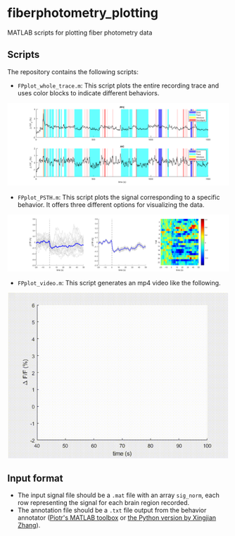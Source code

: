 # fiberphotometry_plotting
MATLAB scripts for plotting fiber photometry data

## Scripts
The repository contains the following scripts:
- `FPplot_whole_trace.m`: This script plots the entire recording trace and uses color blocks to indicate different behaviors.

![Example whole FP trace](https://github.com/tianboqi/fiberphotometry_plotting/blob/main/img/example_whole_trace.bmp)

- `FPplot_PSTH.m`: This script plots the signal corresponding to a specific behavior. It offers three different options for visualizing the data.

![Example PSTH](https://github.com/tianboqi/fiberphotometry_plotting/blob/main/img/example_psth.bmp)

- `FPplot_video.m`: This script generates an mp4 video like the following.

<p align="center">
  <img src="https://github.com/tianboqi/fiberphotometry_plotting/blob/main/img/example_video.gif" alt="animated" width="500">
</p>

## Input format
- The input signal file should be a `.mat` file with an array `sig_norm`, each row representing the signal for each brain region recorded.
- The annotation file should be a `.txt` file output from the behavior annotator ([Piotr's MATLAB toolbox](https://github.com/pdollar/toolbox) or [the Python version by Xingjian Zhang](https://github.com/hsingchien/Bannotator)). 

